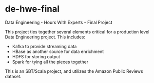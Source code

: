 # de-hwe-final
Data Engineering - Hours With Experts - Final Project

This project ties together several elements critical for a production level Data Engineering project. This includes:
- Kafka to provide streaming data
- HBase as another source for data enrichment
- HDFS for storing output
- Spark for tying all the pieces together

This is an SBT/Scala project, and utilizes the Amazon Public Reviews dataset.
